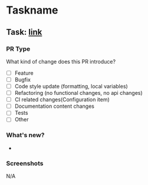 # Taskname

## Task: [link](https://github.com/)

### PR Type

What kind of change does this PR introduce?

- [ ] Feature
- [ ] Bugfix
- [ ] Code style update (formatting, local variables)
- [ ] Refactoring (no functional changes, no api changes)
- [ ] CI related changes(Configuration item)
- [ ] Documentation content changes
- [ ] Tests
- [ ] Other

### What's new?

-

### Screenshots

N/A

